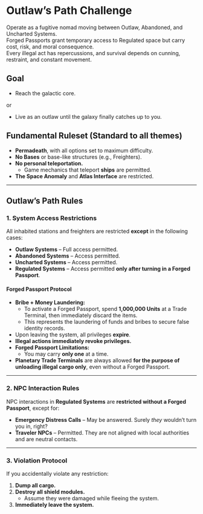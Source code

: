 # Outlaw’s Path Challenge
Operate as a fugitive nomad moving between Outlaw, Abandoned, and Uncharted Systems.  
Forged Passports grant temporary access to Regulated space but carry cost, risk, and moral consequence.  
Every illegal act has repercussions, and survival depends on cunning, restraint, and constant movement.

## Goal
- Reach the galactic core.

or

- Live as an outlaw until the galaxy finally catches up to you.

## Fundamental Ruleset (Standard to all themes)
- **Permadeath**, with all options set to maximum difficulty.
- **No Bases** or base-like structures (e.g., Freighters).
- **No personal teleportation.**
  - Game mechanics that teleport **ships** are permitted.
- **The Space Anomaly** and **Atlas Interface** are restricted.

---

## Outlaw’s Path Rules

### 1. System Access Restrictions
All inhabited stations and freighters are restricted **except** in the following cases:

- **Outlaw Systems** – Full access permitted.
- **Abandoned Systems** – Access permitted.
- **Uncharted Systems** – Access permitted.
- **Regulated Systems** – Access permitted **only after turning in a Forged Passport**.

#### Forged Passport Protocol
- **Bribe + Money Laundering:**
  - To activate a Forged Passport, spend **1,000,000 Units** at a Trade Terminal, then immediately discard the items.  
  - This represents the laundering of funds and bribes to secure false identity records.
- Upon leaving the system, all privileges **expire**.
- **Illegal actions immediately revoke privileges.**
- **Forged Passport Limitations:**
  - You may carry **only one** at a time.
- **Planetary Trade Terminals** are always allowed **for the purpose of unloading illegal cargo only**, even without a Forged Passport.

---

### 2. NPC Interaction Rules
NPC interactions in **Regulated Systems** are **restricted without a Forged Passport**, except for:

- **Emergency Distress Calls** – May be answered. Surely _they_ wouldn’t turn you in, right?
- **Traveler NPCs** – Permitted. They are not aligned with local authorities and are neutral contacts.

---

### 3. Violation Protocol
If you accidentally violate any restriction:

1. **Dump all cargo.**
2. **Destroy all shield modules.**
   - Assume they were damaged while fleeing the system.
3. **Immediately leave the system.**
